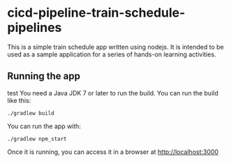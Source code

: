 # cicd-pipeline-train-schedule-pipelines

This is a simple train schedule app written using nodejs. It is intended to be used as a sample application for a series of hands-on learning activities.

## Running the app
test
You need a Java JDK 7 or later to run the build. You can run the build like this:

    ./gradlew build

You can run the app with:

    ./gradlew npm_start

Once it is running, you can access it in a browser at [http://localhost:3000](http://localhost:3000)
